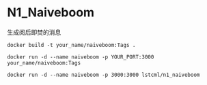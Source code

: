 # N1_Naiveboom
生成阅后即焚的消息

`docker build -t your_name/naiveboom:Tags .`

`docker run -d --name naiveboom -p YOUR_PORT:3000 your_name/naiveboom:Tags `

`docker run -d --name naiveboom -p 3000:3000 lstcml/n1_naiveboom`
